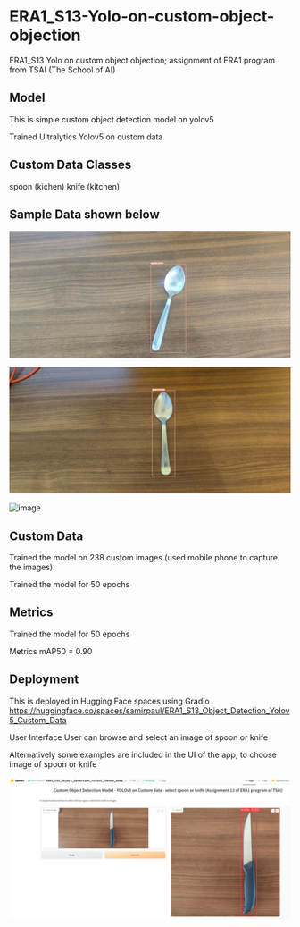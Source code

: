 # ERA1_S13-Yolo-on-custom-object-objection
ERA1_S13 Yolo on custom object objection; assignment of ERA1 program from TSAI (The School of AI)

## Model
This is simple custom object detection model on yolov5

Trained Ultralytics Yolov5 on custom data

## Custom Data Classes
spoon (kichen) knife (kitchen)

## Sample Data shown below

![image](https://github.com/paulsamir2010/ERA1_S13-Yolo-on-custom-object-objection/blob/main/IMG_20230812_105427.jpg)

![image](https://github.com/paulsamir2010/ERA1_S13-Yolo-on-custom-object-objection/blob/main/IMG_20230812_105330.jpg)

![image](https://github.com/paulsamir2010/ERA1_S13-Yolo-on-custom-object-objection/blob/main/Knifedetected.jpg)

## Custom Data
Trained the model on 238 custom images (used mobile phone to capture the images).

Trained the model for 50 epochs

## Metrics
Trained the model for 50 epochs

Metrics
mAP50 = 0.90

## Deployment
This is deployed in Hugging Face spaces using Gradio
https://huggingface.co/spaces/samirpaul/ERA1_S13_Object_Detection_Yolov5_Custom_Data

User Interface
User can browse and select an image of spoon or knife

Alternatively some examples are included in the UI of the app, to choose image of spoon or knife

![image](https://github.com/paulsamir2010/ERA1_S13-Yolo-on-custom-object-objection/blob/main/HuggingFacePic.jpg)
